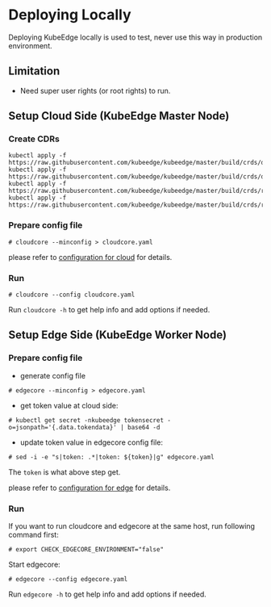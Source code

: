 # Deploying Locally

Deploying KubeEdge locally is used to test, never use this way in production environment.

## Limitation

- Need super user rights (or root rights) to run.

## Setup Cloud Side (KubeEdge Master Node)

### Create CDRs

```shell
kubectl apply -f https://raw.githubusercontent.com/kubeedge/kubeedge/master/build/crds/devices/devices_v1alpha2_device.yaml
kubectl apply -f https://raw.githubusercontent.com/kubeedge/kubeedge/master/build/crds/devices/devices_v1alpha2_devicemodel.yaml
kubectl apply -f https://raw.githubusercontent.com/kubeedge/kubeedge/master/build/crds/reliablesyncs/cluster_objectsync_v1alpha1.yaml
kubectl apply -f https://raw.githubusercontent.com/kubeedge/kubeedge/master/build/crds/reliablesyncs/objectsync_v1alpha1.yaml
```


### Prepare config file

```shell
# cloudcore --minconfig > cloudcore.yaml
```

please refer to [configuration for cloud](../configuration/kubeedge.md#configuration-cloud-side-kubeedge-master) for details.

### Run

```shell
# cloudcore --config cloudcore.yaml
```

Run `cloudcore -h` to get help info and add options if needed.


## Setup Edge Side (KubeEdge Worker Node)

### Prepare config file

- generate config file

```shell
# edgecore --minconfig > edgecore.yaml
```

- get token value at cloud side:

```shell
# kubectl get secret -nkubeedge tokensecret -o=jsonpath='{.data.tokendata}' | base64 -d
```

- update token value in edgecore config file:

```shell
# sed -i -e "s|token: .*|token: ${token}|g" edgecore.yaml
```

The `token` is what above step get.

please refer to [configuration for edge](../configuration/kubeedge.md#configuration-edge-side-kubeedge-worker-node) for details.

### Run

If you want to run cloudcore and edgecore at the same host, run following command first:

```shell
# export CHECK_EDGECORE_ENVIRONMENT="false"
```

Start edgecore:

```shell
# edgecore --config edgecore.yaml
```

Run `edgecore -h` to get help info and add options if needed.
